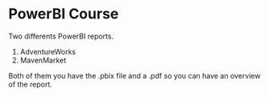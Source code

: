 # PowerBI Course

Two differents PowerBI reports.
1) AdventureWorks
2) MavenMarket

Both of them you have the .pbix file and a .pdf so you can have an overview of the report.